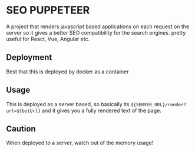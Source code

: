 # SEO PUPPETEER

A project that renders javascript based applications on each request on the server so it gives a better SEO compatibility for the search engines. pretty useful for React, Vue, Angular etc.

## Deployment

Best that this is deployed by docker as a container

## Usage

This is deployed as a server based, so basically its `${SERVER_URL}/render?url=${botUrl}` and it gives you a fully rendered text of the page.

## Caution

When deployed to a server, watch out of the memory usage!

